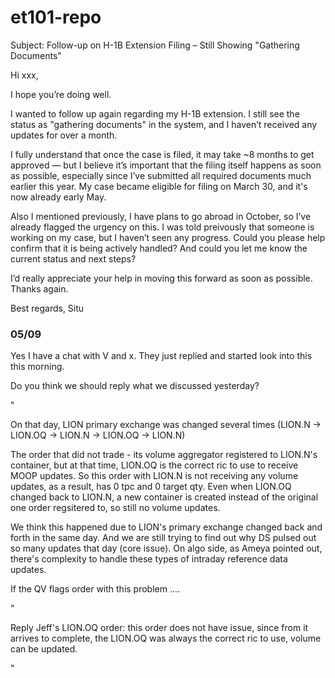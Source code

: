 # et101-repo



Subject: Follow-up on H-1B Extension Filing – Still Showing "Gathering Documents"

Hi xxx,

I hope you’re doing well.

I wanted to follow up again regarding my H-1B extension. I still see the status as "gathering documents" in the system, and I haven’t received any updates for over a month.

I fully understand that once the case is filed, it may take ~8 months to get approved — but I believe it’s important that the filing itself happens as soon as possible, especially since I’ve submitted all required documents much earlier this year. My case became eligible for filing on March 30, and it's now already early May.

Also I mentioned previously, I have plans to go abroad in October, so I’ve already flagged the urgency on this. I was told preivously that someone is working on my case, but I haven’t seen any progress. Could you please help confirm that it is being actively handled? And could you let me know the current status and next steps?

I’d really appreciate your help in moving this forward as soon as possible. Thanks again.

Best regards,
Situ


### 05/09

Yes I have a chat with V and x. They just replied and started look into this this morning.

Do you think we should reply what we discussed yesterday?

"

On that day, LION primary exchange was changed several times (LION.N -> LION.OQ -> LION.N -> LION.OQ -> LION.N)

The order that did not trade - its volume aggregator registered to LION.N's container, but at that time, LION.OQ is the correct ric to use to receive MOOP updates. So this order with LION.N is not receiving any volume updates, as a result, has 0 tpc and 0 target qty. Even when LION.OQ changed back to LION.N, a new container is created instead of the original one order regsitered to, so still no volume updates.

We think this happened due to LION's primary exchange changed back and forth in the same day. And we are still trying to find out why DS pulsed out so many updates that day (core issue). On algo side, as Ameya pointed out, there's complexity to handle these types of intraday reference data updates.

If the QV flags order with this problem ....

"

Reply Jeff's LION.OQ order: this order does not have issue, since from it arrives to complete, the LION.OQ was always the correct ric to use, volume can be updated.





"

